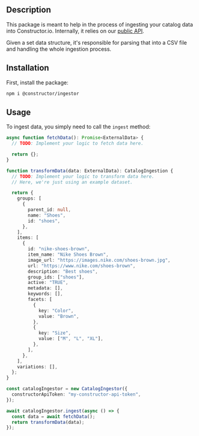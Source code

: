 ## Description

This package is meant to help in the process of ingesting your catalog data into Constructor.io. Internally, it relies on our [public API](https://docs.constructor.io/).

Given a set data structure, it's responsible for parsing that into a CSV file and handling the whole ingestion process.

## Installation

First, install the package:

```bash
npm i @constructor/ingestor
```

## Usage

To ingest data, you simply need to call the `ingest` method:

```ts
async function fetchData(): Promise<ExternalData> {
  // TODO: Implement your logic to fetch data here.

  return {};
}

function transformData(data: ExternalData): CatalogIngestion {
  // TODO: Implement your logic to transform data here.
  // Here, we're just using an example dataset.

  return {
    groups: [
      {
        parent_id: null,
        name: "Shoes",
        id: "shoes",
      },
    ],
    items: [
      {
        id: "nike-shoes-brown",
        item_name: "Nike Shoes Brown",
        image_url: "https://images.nike.com/shoes-brown.jpg",
        url: "https://www.nike.com/shoes-brown",
        description: "Best shoes",
        group_ids: ["shoes"],
        active: "TRUE",
        metadata: [],
        keywords: [],
        facets: [
          {
            key: "Color",
            value: "Brown",
          },
          {
            key: "Size",
            value: ["M", "L", "XL"],
          },
        ],
      },
    ],
    variations: [],
  };
}

const catalogIngestor = new CatalogIngestor({
  constructorApiToken: "my-constructor-api-token",
});

await catalogIngestor.ingest(async () => {
  const data = await fetchData();
  return transformData(data);
});
```
